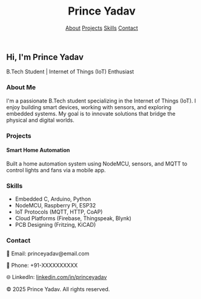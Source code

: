 <!DOCTYPE html>
<html lang="en">
<head>
  <meta charset="UTF-8" />
  <meta name="viewport" content="width=device-width, initial-scale=1.0" />
  <title>Prince Yadav | IoT Engineer</title>
  <script src="https://cdn.tailwindcss.com"></script>
</head>
<body class="bg-gray-100 text-gray-800 font-sans">
  <!-- Navbar -->
  <header class="bg-white shadow-md sticky top-0 z-50">
    <div class="max-w-6xl mx-auto px-6 py-4 flex justify-between items-center">
      <h1 class="text-2xl font-bold">Prince Yadav</h1>
      <nav class="space-x-4">
        <a href="#about" class="hover:text-blue-500">About</a>
        <a href="#projects" class="hover:text-blue-500">Projects</a>
        <a href="#skills" class="hover:text-blue-500">Skills</a>
        <a href="#contact" class="hover:text-blue-500">Contact</a>
      </nav>
    </div>
  </header>

  <!-- Hero Section -->
  <section class="bg-blue-100 py-20 text-center">
    <h2 class="text-4xl font-bold mb-4">Hi, I'm Prince Yadav</h2>
    <p class="text-xl">B.Tech Student | Internet of Things (IoT) Enthusiast</p>
  </section>

  <!-- About Section -->
  <section id="about" class="max-w-5xl mx-auto px-6 py-12">
    <h3 class="text-2xl font-bold mb-4">About Me</h3>
    <p class="text-gray-700 leading-relaxed">
      I'm a passionate B.Tech student specializing in the Internet of Things (IoT). I enjoy building smart devices, working with sensors, and exploring embedded systems. My goal is to innovate solutions that bridge the physical and digital worlds.
    </p>
  </section>

  <!-- Projects Section -->
  <section id="projects" class="bg-white py-12">
    <div class="max-w-5xl mx-auto px-6">
      <h3 class="text-2xl font-bold mb-8">Projects</h3>
      <div class="grid grid-cols-1 md:grid-cols-2 gap-8">
        <!-- Project 1 -->
        <div class="bg-gray-100 p-6 rounded-lg shadow-md">
          <h4 class="text-xl font-semibold mb-2">Smart Home Automation</h4>
          <p>Built a home automation system using NodeMCU, sensors, and MQTT to control lights and fans via a mobile app.</p>
        </div>

       
  </section>

  <!-- Skills Section -->
  <section id="skills" class="max-w-5xl mx-auto px-6 py-12">
    <h3 class="text-2xl font-bold mb-4">Skills</h3>
    <ul class="list-disc list-inside text-gray-700">
      <li>Embedded C, Arduino, Python</li>
      <li>NodeMCU, Raspberry Pi, ESP32</li>
      <li>IoT Protocols (MQTT, HTTP, CoAP)</li>
      <li>Cloud Platforms (Firebase, Thingspeak, Blynk)</li>
      <li>PCB Designing (Fritzing, KiCAD)</li>
    </ul>
  </section>

  <!-- Contact Section -->
  <section id="contact" class="bg-blue-50 py-12">
    <div class="max-w-5xl mx-auto px-6">
      <h3 class="text-2xl font-bold mb-4">Contact</h3>
      <p class="mb-2">📧 Email: princeyadav@email.com</p>
      <p class="mb-2">📱 Phone: +91-XXXXXXXXXX</p>
      <p>🌐 LinkedIn: <a href="#" class="text-blue-600 hover:underline">linkedin.com/in/princeyadav</a></p>
    </div>
  </section>

  <!-- Footer -->
  <footer class="text-center py-6 bg-white mt-12 shadow-inner">
    <p>© 2025 Prince Yadav. All rights reserved.</p>
  </footer>
</body>
</html>
